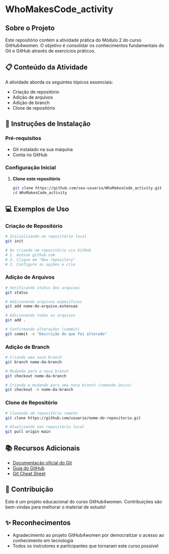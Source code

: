 # WhoMakesCode_activity

## Sobre o Projeto

Este repositório contém a atividade prática do Módulo 2 do curso GitHub4women. O objetivo é consolidar os conhecimentos fundamentais do Git e GitHub através de exercícios práticos.

## 📋 Conteúdo da Atividade

A atividade aborda os seguintes tópicos essenciais:
- Criação de repositório
- Adição de arquivos
- Adição de branch
- Clone de repositório

## 🚀 Instruções de Instalação

### Pré-requisitos
- Git instalado na sua máquina
- Conta no GitHub

### Configuração Inicial

1. **Clone este repositório**
   ```bash
   git clone https://github.com/seu-usuario/WhoMakesCode_activity.git
   cd WhoMakesCode_activity
   ```

## 💻 Exemplos de Uso

### Criação de Repositório
```bash
# Inicializando um repositório local
git init

# Ou criando um repositório via GitHub
# 1. Acesse github.com
# 2. Clique em "New repository"
# 3. Configure as opções e crie
```

### Adição de Arquivos
```bash
# Verificando status dos arquivos
git status

# Adicionando arquivos específicos
git add nome-do-arquivo.extensao

# Adicionando todos os arquivos
git add .

# Confirmando alterações (commit)
git commit -m "Descrição do que foi alterado"
```

### Adição de Branch
```bash
# Criando uma nova branch
git branch nome-da-branch

# Mudando para a nova branch
git checkout nome-da-branch

# Criando e mudando para uma nova branch (comando único)
git checkout -b nome-da-branch
```

### Clone de Repositório
```bash
# Clonando um repositório remoto
git clone https://github.com/usuario/nome-do-repositorio.git

# Atualizando seu repositório local
git pull origin main
```

## 📚 Recursos Adicionais

- [Documentação oficial do Git](https://git-scm.com/doc)
- [Guia do GitHub](https://docs.github.com/pt)
- [Git Cheat Sheet](https://education.github.com/git-cheat-sheet-education.pdf)

## 🤝 Contribuição

Este é um projeto educacional do curso GitHub4women. Contribuições são bem-vindas para melhorar o material de estudo!

## ✨ Reconhecimentos

- Agradecimento ao projeto GitHub4women por democratizar o acesso ao conhecimento em tecnologia
- Todos os instrutores e participantes que tornaram este curso possível
